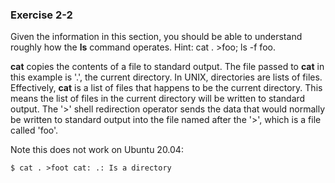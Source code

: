 ### Exercise 2-2

Given the information in this section, you should be able to understand roughly
how the **ls** command operates.
Hint: cat . >foo; ls -f foo.

**cat** copies the contents of a file to standard output. The file passed 
to **cat** in this example is '.', the current directory. In UNIX, 
directories are lists of files. Effectively, **cat** is a list of files that
happens to be the current directory. This means the list of files in the current directory will be written to standard output. The '>' shell redirection operator
sends the data that would normally be written to standard output into the file
named after the '>', which is a file called 'foo'.

Note this does not work on Ubuntu 20.04:

``$ cat . >foot
cat: .: Is a directory``